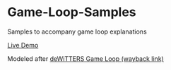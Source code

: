 # Game-Loop-Samples
Samples to accompany game loop explanations

[Live Demo](https://edricy.github.io/Game-Loop-Samples/) 

Modeled after [deWiTTERS Game Loop (wayback link)](https://web.archive.org/web/20190403012131/https://dewitters.com/dewitters-gameloop/)
